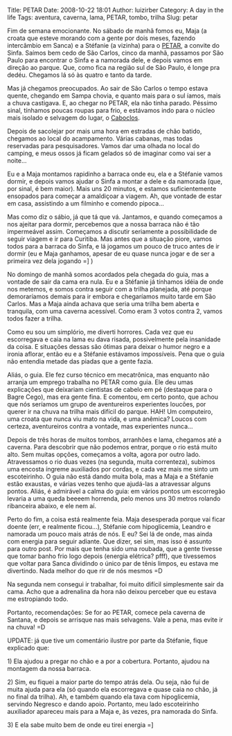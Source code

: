 Title: PETAR
Date: 2008-10-22 18:01
Author: luizirber
Category: A day in the life
Tags: aventura, caverna, lama, PETAR, tombo, trilha
Slug: petar

Fim de semana emocionante. No sábado de manhã fomos eu, Maja (a croata
que esteve morando com a gente por dois meses, fazendo intercâmbio em
Sanca) e a Stéfanie (a vizinha) para o [PETAR][], a convite do Sinfa.
Saímos bem cedo de São Carlos, cinco da manhã, passamos por São Paulo
para encontrar o Sinfa e a namorada dele, e depois vamos em direção ao
parque. Que, como fica na região sul de São Paulo, é longe pra dedéu.
Chegamos lá só às quatro e tanto da tarde.

Mas já chegamos preocupados. Ao sair de São Carlos o tempo estava
quente, chegando em Sampa chovia, e quanto mais para o sul íamos, mais a
chuva castigava. E, ao chegar no PETAR, ela não tinha parado. Péssimo
sinal, tínhamos poucas roupas para frio, e estávamos indo para o núcleo
mais isolado e selvagem do lugar, o [Caboclos][].

Depois de sacolejar por mais uma hora em estradas de chão batido,
chegamos ao local do acampamento. Várias cabanas, mas todas reservadas
para pesquisadores. Vamos dar uma olhada no local do camping, e meus
ossos já ficam gelados só de imaginar como vai ser a noite...

Eu e a Maja montamos rapidinho a barraca onde eu, ela e a Stéfanie vamos
dormir, e depois vamos ajudar o Sinfa a montar a dele e da namorada
(que, por sinal, é bem maior). Mais uns 20 minutos, e estamos
suficientemente ensopados para começar a amaldiçoar a viagem. Ah, que
vontade de estar em casa, assistindo a um filminho e comendo pipoca...

Mas como diz o sábio, já que tá que vá. Jantamos, e quando começamos a
nos ajeitar para dormir, percebemos que a nossa barraca não é tão
impermeável assim. Começamos a discutir seriamente a possibilidade de
seguir viagem e ir para Curitiba. Mas antes que a situação piore, vamos
todos para a barraca do Sinfa, e lá jogamos um pouco de truco antes de
ir dormir (eu e Maja ganhamos, apesar de eu quase nunca jogar e de ser a
primeira vez dela jogando =] )

No domingo de manhã somos acordados pela chegada do guia, mas a vontade
de sair da cama era nula. Eu e a Stéfanie já tínhamos idéia de onde nos
metemos, e somos contra seguir com a trilha planejada, até porque
demoraríamos demais para ir embora e chegaríamos muito tarde em São
Carlos. Mas a Maja ainda achava que seria uma trilha bem aberta e
tranquila, com uma caverna acessível. Como eram 3 votos contra 2, vamos
todos fazer a trilha.

Como eu sou um simplório, me diverti horrores. Cada vez que eu
escorregava e caia na lama eu dava risada, possivelmente pela insanidade
da coisa. E situações dessas são ótimas para deixar o humor negro e a
ironia aflorar, então eu e a Stéfanie estávamos impossíveis. Pena que o
guia não entendia metade das piadas que a gente fazia.

Aliás, o guia. Ele fez curso técnico em mecatrônica, mas enquanto não
arranja um emprego trabalha no PETAR como guia. Ele deu umas explicações
que deixariam cientistas de cabelo em pé (destaque para o Bagre Cego),
mas era gente fina. E comentou, em certo ponto, que achou que nós
seríamos um grupo de aventureiros experientes loucões, por querer ir na
chuva na trilha mais difícil do parque. HAH! Um computeiro, uma croata
que nunca viu mato na vida, e uma anêmica? Loucos com certeza,
aventureiros contra a vontade, mas experientes nunca...

Depois de três horas de muitos tombos, arranhões e lama, chegamos até a
caverna. Para descobrir que não podemos entrar, porque o rio está muito
alto. Sem muitas opções, começamos a volta, agora por outro lado.
Atravessamos o rio duas vezes (na segunda, muita correnteza), subimos
uma encosta íngreme auxiliados por cordas, e cada vez mais me sinto um
escoteirinho. O guia não está dando muita bola, mas a Maja e a Stéfanie
estão exaustas, e várias vezes tenho que ajudá-las a atravessar alguns
pontos. Aliás, é admirável a calma do guia: em vários pontos um
escorregão levaria a uma queda beeeem horrenda, pelo menos uns 30 metros
rolando ribanceira abaixo, e ele nem aí.

Perto do fim, a coisa está realmente feia. Maja desesperada porque vai
ficar doente (err, e realmente ficou...), Stéfanie com hipoglicemia,
Leandro e namorada um pouco mais atrás de nós. E eu? Sei lá de onde, mas
ainda com energia para seguir adiante. Que dizer, sei sim, mas isso é
assunto para outro post. Por mais que tenha sido uma roubada, que a
gente tivesse que tomar banho frio logo depois (energia elétrica? pfff),
que tívessemos que voltar para Sanca dividindo o único par de tênis
limpos, eu estava me divertindo. Nada melhor do que rir de nós mesmos =D

Na segunda nem consegui ir trabalhar, foi muito difícil simplesmente
sair da cama. Acho que a adrenalina da hora não deixou perceber que eu
estava me estropiando todo.

Portanto, recomendações: Se for ao PETAR, comece pela caverna de
Santana, e depois se arrisque nas mais selvagens. Vale a pena, mas evite
ir na chuva! =D

UPDATE: já que tive um comentário ilustre por parte da Stéfanie, fique
explicado que:

​1) Ela ajudou a pregar no chão e a por a cobertura. Portanto, ajudou na
montagem da nossa barraca.

​2) Sim, eu fiquei a maior parte do tempo atrás dela. Ou seja, não fui
de muita ajuda para ela (só quando ela escorregava e quase caia no chão,
já no final da trilha). Ah, e também quando ela tava com hipoglicemia,
servindo Negresco e dando apoio. Portanto, meu lado escoteirinho
auxiliador apareceu mais para a Maja e, às vezes, pra namorada do Sinfa.

​3) E ela sabe muito bem de onde eu tirei energia =]

  [PETAR]: http://www.petaronline.com.br/
  [Caboclos]: http://www.petaronline.com.br/caboclos.htm
